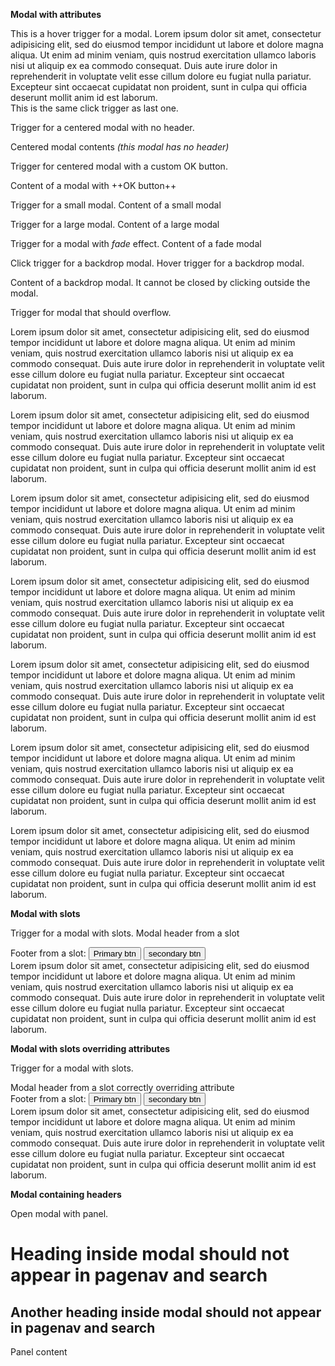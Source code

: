 **Modal with attributes**

This is a <trigger for="modal:loremipsum" trigger="hover">hover trigger</trigger> for a modal.
<modal header="**Modal header** :rocket:" id="modal:loremipsum">
  Lorem ipsum dolor sit amet, consectetur adipisicing elit, sed do eiusmod tempor incididunt ut labore et dolore
  magna aliqua. Ut enim ad minim veniam, quis nostrud exercitation ullamco laboris nisi ut aliquip ex ea commodo
  consequat. Duis aute irure dolor in reprehenderit in voluptate velit esse cillum dolore eu fugiat nulla pariatur.
  Excepteur sint occaecat cupidatat non proident, sunt in culpa qui officia deserunt mollit anim id est laborum.
</modal>
<br>
This is the same <trigger for="modal:loremipsum" trigger="click">click trigger</trigger> as last one.

<trigger for="modal:centered">Trigger for a centered modal with no header</trigger>.
<modal id="modal:centered" center>

  Centered modal contents _(this modal has no header)_
</modal>

<trigger for="modal:ok-text">Trigger for centered modal with a custom OK button</trigger>.
<modal header="++OK button visible!++" id="modal:ok-text" ok-text="Custom OK" center>

  Content of a modal with ++OK button++
</modal>

<trigger for="modal:small">Trigger for a small modal</trigger>.
<modal header="Small modal title" id="modal:small" small>
  Content of a small modal
</modal>

<trigger for="modal:large">Trigger for a large modal</trigger>.
<modal header="Large modal title" id="modal:large" large>
  Content of a large modal
</modal>

<trigger for="modal:fade">Trigger for a modal with _fade_ effect</trigger>.
<modal header="_Fading modal_ title" id="modal:fade" center effect="fade">
  Content of a fade modal 
</modal>

<trigger for="modal:backdrop" trigger="click">Click trigger for a backdrop modal</trigger>.
<trigger for="modal:backdrop" trigger="hover">Hover trigger for a backdrop modal</trigger>.

<modal header="backdrop modal title" id="modal:backdrop" backdrop="false">
  Content of a backdrop modal.
  It cannot be closed by clicking outside the modal.
</modal>

<trigger for="modal:longtext">Trigger for modal that should overflow</trigger>.
<modal header="++this modal has long text++" id="modal:longtext" large>
<p>
  Lorem ipsum dolor sit amet, consectetur adipisicing elit, sed do eiusmod tempor incididunt ut labore et dolore
  magna aliqua. Ut enim ad minim veniam, quis nostrud exercitation ullamco laboris nisi ut aliquip ex ea commodo
  consequat. Duis aute irure dolor in reprehenderit in voluptate velit esse cillum dolore eu fugiat nulla pariatur.
  Excepteur sint occaecat cupidatat non proident, sunt in culpa qui officia deserunt mollit anim id est laborum.
</p>
<p>
  Lorem ipsum dolor sit amet, consectetur adipisicing elit, sed do eiusmod tempor incididunt ut labore et dolore
  magna aliqua. Ut enim ad minim veniam, quis nostrud exercitation ullamco laboris nisi ut aliquip ex ea commodo
  consequat. Duis aute irure dolor in reprehenderit in voluptate velit esse cillum dolore eu fugiat nulla pariatur.
  Excepteur sint occaecat cupidatat non proident, sunt in culpa qui officia deserunt mollit anim id est laborum.
</p>
<p>
  Lorem ipsum dolor sit amet, consectetur adipisicing elit, sed do eiusmod tempor incididunt ut labore et dolore
  magna aliqua. Ut enim ad minim veniam, quis nostrud exercitation ullamco laboris nisi ut aliquip ex ea commodo
  consequat. Duis aute irure dolor in reprehenderit in voluptate velit esse cillum dolore eu fugiat nulla pariatur.
  Excepteur sint occaecat cupidatat non proident, sunt in culpa qui officia deserunt mollit anim id est laborum.
</p>
<p>
  Lorem ipsum dolor sit amet, consectetur adipisicing elit, sed do eiusmod tempor incididunt ut labore et dolore
  magna aliqua. Ut enim ad minim veniam, quis nostrud exercitation ullamco laboris nisi ut aliquip ex ea commodo
  consequat. Duis aute irure dolor in reprehenderit in voluptate velit esse cillum dolore eu fugiat nulla pariatur.
  Excepteur sint occaecat cupidatat non proident, sunt in culpa qui officia deserunt mollit anim id est laborum.
</p>
<p>
  Lorem ipsum dolor sit amet, consectetur adipisicing elit, sed do eiusmod tempor incididunt ut labore et dolore
  magna aliqua. Ut enim ad minim veniam, quis nostrud exercitation ullamco laboris nisi ut aliquip ex ea commodo
  consequat. Duis aute irure dolor in reprehenderit in voluptate velit esse cillum dolore eu fugiat nulla pariatur.
  Excepteur sint occaecat cupidatat non proident, sunt in culpa qui officia deserunt mollit anim id est laborum.
</p>
<p>
  Lorem ipsum dolor sit amet, consectetur adipisicing elit, sed do eiusmod tempor incididunt ut labore et dolore
  magna aliqua. Ut enim ad minim veniam, quis nostrud exercitation ullamco laboris nisi ut aliquip ex ea commodo
  consequat. Duis aute irure dolor in reprehenderit in voluptate velit esse cillum dolore eu fugiat nulla pariatur.
  Excepteur sint occaecat cupidatat non proident, sunt in culpa qui officia deserunt mollit anim id est laborum.
</p>
<p>
  Lorem ipsum dolor sit amet, consectetur adipisicing elit, sed do eiusmod tempor incididunt ut labore et dolore
  magna aliqua. Ut enim ad minim veniam, quis nostrud exercitation ullamco laboris nisi ut aliquip ex ea commodo
  consequat. Duis aute irure dolor in reprehenderit in voluptate velit esse cillum dolore eu fugiat nulla pariatur.
  Excepteur sint occaecat cupidatat non proident, sunt in culpa qui officia deserunt mollit anim id est laborum.
</p>
</modal>

**Modal with slots**

<trigger for="modal:with-slots">Trigger for a modal with slots</trigger>.
<modal id="modal:with-slots">
  <span slot="header">Modal header from a slot</span>
  <div slot="footer">
    Footer from a slot:
    <button class="btn btn-primary">Primary btn</button>
    <button class="btn btn-secondary">secondary btn</button>
  </div>
  Lorem ipsum dolor sit amet, consectetur adipisicing elit, sed do eiusmod tempor incididunt ut labore et dolore
  magna aliqua. Ut enim ad minim veniam, quis nostrud exercitation ullamco laboris nisi ut aliquip ex ea commodo
  consequat. Duis aute irure dolor in reprehenderit in voluptate velit esse cillum dolore eu fugiat nulla pariatur.
  Excepteur sint occaecat cupidatat non proident, sunt in culpa qui officia deserunt mollit anim id est laborum.
</modal>

**Modal with slots overriding attributes**

<trigger for="modal:with-slots-and-attribs">Trigger for a modal with slots</trigger>.
<modal id="modal:with-slots-and-attribs" header="This header attrib should be overwritten by slot">
  <div slot="header">Modal header from a slot correctly overriding attribute</div>
  <div slot="footer">
    Footer from a slot:
    <button class="btn btn-primary">Primary btn</button>
    <button class="btn btn-secondary">secondary btn</button>
  </div>
  Lorem ipsum dolor sit amet, consectetur adipisicing elit, sed do eiusmod tempor incididunt ut labore et dolore
  magna aliqua. Ut enim ad minim veniam, quis nostrud exercitation ullamco laboris nisi ut aliquip ex ea commodo
  consequat. Duis aute irure dolor in reprehenderit in voluptate velit esse cillum dolore eu fugiat nulla pariatur.
  Excepteur sint occaecat cupidatat non proident, sunt in culpa qui officia deserunt mollit anim id est laborum.
</modal>

**Modal containing headers**

<trigger for="modal:withpanel">Open modal with panel</trigger>.
<modal header="has a panel" id="modal:withpanel">

# Heading inside modal should not appear in pagenav and search

## Another heading inside modal should not appear in pagenav and search

<panel expanded panelId="panel-inside-modal" header="## Heading inside panel inside modal should not appear in pagenav and search">
  Panel content
</panel>
</modal>
